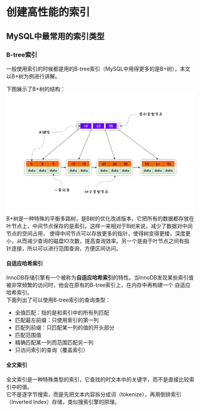 # 创建高性能的索引

## MySQL中最常用的索引类型
### B-tree索引
一般使用索引的时候都是用的B-tree索引（MySQL中用得更多的是B+树），本文以B+树为例进行讲解。

下图展示了B+树的结构：
![](assets/chapter7/1.svg)
B+树是一种特殊的平衡多路树，是B树的优化改进版本，它把所有的数据都存放在叶节点上，中间节点保存的是索引。这样一来相对于B树来说，减少了数据对中间节点的空间占用，
使得中间节点可以存放更多的指针，使得树变得更矮，深度更小，从而减少查询的磁盘IO次数，提高查询效率。另一个是由于叶节点之间有指针连接，所以可以进行范围查询，方便区间访问。

#### 自适应哈希索引
InnoDB存储引擎有一个被称为**自适应哈希索引**的特性。当InnoDB发现某些索引值被非常频繁的访问时，他会在原有的B-tree索引上，在内存中再构建一个
自适应哈希索引。<br>
下面列出了可以使用B-tree索引的查询类型：
- 全值匹配：指的是和索引中的所有列匹配
- 匹配最左前缀：只使用索引的第一列
- 匹配列前缀：只匹配某一列的值的开头部分
- 匹配范围值
- 精确匹配某一列而范围匹配另一列
- 只访问索引的查询（覆盖索引）

#### 全文索引
全文索引是一种特殊类型的索引，它查找的时文本中的关键字，而不是直接比较索引中的值。<br>
它不是逐字节搜索，而是先把文本内容拆分成词（tokenize），再用倒排索引（Inverted Index）存储，类似搜索引擎的原理。  
